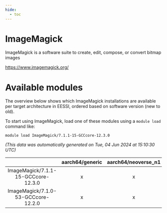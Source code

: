 ```yaml
---
hide:
  - toc
---
```


ImageMagick
===========


ImageMagick is a software suite to create, edit, compose, or convert bitmap images

https://www.imagemagick.org/
# Available modules


The overview below shows which ImageMagick installations are available per target architecture in EESSI, ordered based on software version (new to old).

To start using ImageMagick, load one of these modules using a `module load` command like:

```shell
module load ImageMagick/7.1.1-15-GCCcore-12.3.0
```

*(This data was automatically generated on Tue, 04 Jun 2024 at 15:10:30 UTC)*  

| |aarch64/generic|aarch64/neoverse_n1|aarch64/neoverse_v1|x86_64/generic|x86_64/amd/zen2|x86_64/amd/zen3|x86_64/intel/haswell|x86_64/intel/skylake_avx512|
| :---: | :---: | :---: | :---: | :---: | :---: | :---: | :---: | :---: |
|ImageMagick/7.1.1-15-GCCcore-12.3.0|x|x|x|x|x|x|x|x|
|ImageMagick/7.1.0-53-GCCcore-12.2.0|x|x|x|x|x|x|x|x|
